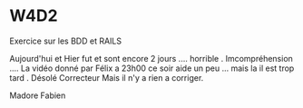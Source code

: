 # W4D2

Exercice sur les BDD et RAILS

Aujourd'hui et Hier fut et sont encore 2 jours .... horrible .
Imcompréhension .... La vidéo donné par Félix a 23h00 ce soir aide un peu ... mais la il est trop tard .
Désolé Correcteur Mais il n'y a rien a corriger.



Madore Fabien


